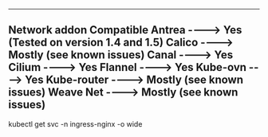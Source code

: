 -----------------------------------------------------------
Network addon     	Compatible
Antrea         ----> 	Yes (Tested on version 1.4 and 1.5)
Calico         ---->	Mostly (see known issues)
Canal 	       ---->	Yes
Cilium 	       ---->	Yes
Flannel        ---->	Yes
Kube-ovn       ---->	Yes
Kube-router    ---->	Mostly (see known issues)
Weave Net      ---->	Mostly (see known issues)
-----------------------------------------------------------


kubectl get svc -n ingress-nginx -o wide 
